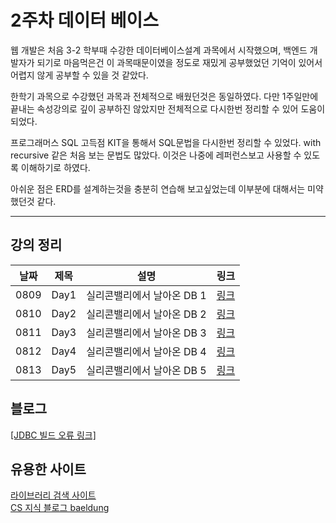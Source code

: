 # 2주차 데이터 베이스 



웹 개발은 처음 3-2 학부때 수강한 데이터베이스설계 과목에서 시작했으며, 백엔드 개발자가 되기로 마음먹은건 이 과목때문이였을 정도로 재밌게 공부했었던 기억이 있어서 어렵지 않게 공부할 수 있을 것 같았다.  

한학기 과목으로 수강했던 과목과 전체적으로 배웠던것은 동일하였다. 다만 1주일만에 끝내는 속성강의로 깊이 공부하진 않았지만 전체적으로 다시한번 정리할 수 있어 도움이 되었다.

프로그래머스 SQL 고득점 KIT을 통해서 SQL문법을 다시한번 정리할 수 있었다.
with recursive 같은 처음 보는 문법도 많았다. 이것은 나중에 레퍼런스보고 사용할 수 있도록 이해하기로 하였다.

아쉬운 점은 ERD를 설계하는것을 충분히 연습해 보고싶었는데 이부분에 대해서는 미약했던것 같다.

---  

## **강의 정리** 

|날짜|제목|설명|링크|
|---|---|---|---|
|0809|Day1|실리콘밸리에서 날아온 DB 1|[링크](https://github.com/16min99/TIL/blob/main/0809.md)|
|0810|Day2|실리콘밸리에서 날아온 DB 2|[링크](https://github.com/16min99/TIL/blob/main/0810.md)|
|0811|Day3|실리콘밸리에서 날아온 DB 3|[링크](https://github.com/16min99/TIL/blob/main/0811.md)|
|0812|Day4|실리콘밸리에서 날아온 DB 4|[링크](https://github.com/16min99/TIL/blob/main/0812.md)|
|0813|Day5|실리콘밸리에서 날아온 DB 5|[링크](https://github.com/16min99/TIL/blob/main/0813.md)|


## 블로그
[[JDBC 빌드 오류 링크]](https://velog.io/@16min99/m1-mac-Intellj-JDBC-%EC%97%B0%EB%8F%99-%EC%98%A4%EB%A5%98)  

## 유용한 사이트
[라이브러리 검색 사이트](https://mvnrepository.com/)  
[CS 지식 블로그 baeldung](https://www.baeldung.com/)